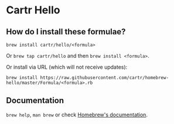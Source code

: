 # Cartr Hello

## How do I install these formulae?
`brew install cartr/hello/<formula>`

Or `brew tap cartr/hello` and then `brew install <formula>`.

Or install via URL (which will not receive updates):

```
brew install https://raw.githubusercontent.com/cartr/homebrew-hello/master/Formula/<formula>.rb
```

## Documentation
`brew help`, `man brew` or check [Homebrew's documentation](https://github.com/Homebrew/brew/tree/master/docs#readme).
